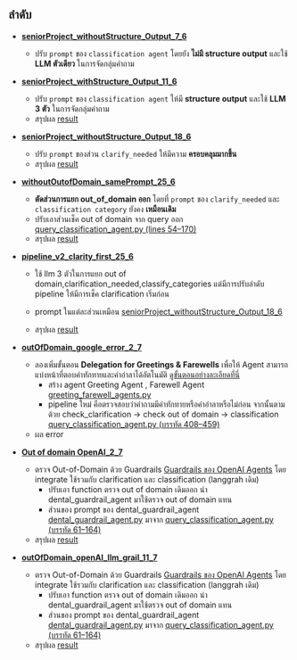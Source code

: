 ## ลำดับ

- [**seniorProject_withoutStructure_Output_7_6**](https://github.com/ffahpatcha/senior_project_update/tree/main/seniorProject_withoutStructure_Output_7_6)  
  - ปรับ `prompt` ของ `classification agent` โดยยัง **ไม่มี structure output** และใช้ **LLM ตัวเดียว** ในการจัดกลุ่มคำถาม

- [**seniorProject_withStructure_Output_11_6**](https://github.com/ffahpatcha/senior_project_update/tree/main/seniorProject_withStruture_Output_11_6)  
  - ปรับ `prompt` ของ `classification agent` ให้มี **structure output** และใช้ **LLM 3 ตัว** ในการจัดกลุ่มคำถาม
  - สรุปผล [result](https://github.com/ffahpatcha/senior_project_update/tree/main/seniorProject_withStruture_Output_11_6#%E0%B8%9C%E0%B8%A5%E0%B8%A5%E0%B8%B1%E0%B8%9E%E0%B8%98%E0%B9%8C)
  
- [**seniorProject_withoutStructure_Output_18_6**](https://github.com/ffahpatcha/senior_project_update/tree/main/seniorProject_withoutStructure_Output_18_6)  
  - ปรับ `prompt` ของส่วน `clarify_needed` ให้มีความ **ครอบคลุมมากขึ้น**
  - สรุปผล [result](https://github.com/ffahpatcha/senior_project_update/tree/main/seniorProject_withoutStructure_Output_18_6#%E0%B8%9C%E0%B8%A5%E0%B8%A5%E0%B8%B1%E0%B8%9E%E0%B8%98%E0%B9%8C)

- [**withoutOutofDomain_samePrompt_25_6**](https://github.com/ffahpatcha/senior_project_update/tree/main/withoutOutofDomain_samePrompt_25_6)  
  - **ตัดส่วนการแยก out_of_domain ออก** โดยที่ `prompt` ของ `clarify_needed` และ `classification category` ยังคง **เหมือนเดิม**
  - ปรับเอาส่วนเช็ค out of domain จาก query ออก [query_classification_agent.py (lines 54–170)](https://github.com/ffahpatcha/senior_project_update/blob/main/seniorProject_withoutStructure_Output_18_6/agents/query_classification_agent.py#L54-L170)
  - สรุปผล [result](https://github.com/ffahpatcha/senior_project_update/blob/main/withoutOutofDomain_samePrompt_25_6/README.md#%E0%B8%9C%E0%B8%A5%E0%B8%A5%E0%B8%B1%E0%B8%9E%E0%B8%98%E0%B9%8C)

- [**pipeline_v2_clarity_first_25_6**](https://github.com/ffahpatcha/senior_project_update/tree/main/pipeline_v2_clarity_first_25_6)  
  - ใช้ llm 3 ตัวในการแยก out of domain,clarification_needed,classify_categories แต่มีการปรับลำดับ pipeline ให้มีการเช็ค clarification เริ่มก่อน
  - prompt ในแต่ละส่วนเหมือน  [seniorProject_withoutStructure_Output_18_6](https://github.com/ffahpatcha/senior_project_update/blob/main/seniorProject_withoutStructure_Output_18_6/agents/query_classification_agent.py)

  - สรุปผล [result](https://github.com/ffahpatcha/senior_project_update/tree/main/pipeline_v2_clarity_first_25_6#%E0%B8%9C%E0%B8%A5%E0%B8%A5%E0%B8%B1%E0%B8%9E%E0%B8%98%E0%B9%8C)


- [**outOfDomain_google_error_2_7**](https://github.com/ffahpatcha/senior_project_update/tree/main/outOfDomain_google_error)
  - ลองเพิ่มขั้นตอน **Delegation for Greetings & Farewells** เพื่อให้ Agent สามารถแบ่งหน้าที่ตอบคำทักทายและคำอำลาได้อัตโนมัติ [ดูขั้นตอนอย่างละเอียดที่นี่](https://google.github.io/adk-docs/tutorials/agent-team/#step-2-going-multi-model-with-litellm-optional)
    - สร้าง agent Greeting Agent , Farewell Agent  [greeting_farewell_agents.py](https://github.com/ffahpatcha/senior_project_update/blob/main/outOfDomain_google_error/agents/greeting_farewell_agents.py)
    - pipeline ใหม่ คือตรวจสอบว่าคำถามมีคำทักทายหรือคำอำลาหรือไม่ก่อน จากนั้นตามด้วย check_clarification -> check out of domain -> classification [query_classification_agent.py (บรรทัด 408–459)](https://github.com/ffahpatcha/senior_project_update/blob/main/outOfDomain_google_error/agents/query_classification_agent.py#L408-L459)
  - ผล error
    
- [**Out of domain OpenAI_2_7**](https://github.com/ffahpatcha/senior_project_update/tree/main/outOfDomain_openAI)
  - ตรวจ Out-of-Domain ด้วย Guardrails [Guardrails ของ OpenAI Agents](https://openai.github.io/openai-agents-python/guardrails/) โดย integrate ใช้รวมกับ clarification และ classification (langgrah เดิม)
    - ปรับเอา function ตรวจ out of domain เดิมออก นำ dental_guardrail_agent มาใช้ตรวจ out of domain แทน 
    - ส่วนของ prompt ของ dental_guardrail_agent [dental_guardrail_agent.py](https://github.com/ffahpatcha/senior_project_update/blob/main/outOfDomain_openAI/my_agents/dental_guardrail_agent.py) มาจาก [query_classification_agent.py (บรรทัด 61–164)](https://github.com/ffahpatcha/senior_project_update/blob/main/seniorProject_withoutStructure_Output_18_6/agents/query_classification_agent.py#L61-L164)
  - สรุปผล [result](https://github.com/ffahpatcha/senior_project_update/tree/main/outOfDomain_openAI#%E0%B8%9C%E0%B8%A5%E0%B8%A5%E0%B8%B1%E0%B8%9E%E0%B8%98%E0%B9%8C)

- [**outOfDomain_openAI_llm_grail_11_7**](https://github.com/ffahpatcha/senior_project_update/tree/main/outOfDomain_openAI_llm_grail)
  - ตรวจ Out-of-Domain ด้วย Guardrails [Guardrails ของ OpenAI Agents](https://openai.github.io/openai-agents-python/guardrails/) โดย integrate ใช้รวมกับ clarification และ classification (langgrah เดิม)
    - ปรับเอา function ตรวจ out of domain เดิมออก นำ dental_guardrail_agent มาใช้ตรวจ out of domain แทน 
    - ส่วนของ prompt ของ dental_guardrail_agent [dental_guardrail_agent.py](https://github.com/ffahpatcha/senior_project_update/blob/main/outOfDomain_openAI/my_agents/dental_guardrail_agent.py) มาจาก [query_classification_agent.py (บรรทัด 61–164)](https://github.com/ffahpatcha/senior_project_update/blob/main/seniorProject_withoutStructure_Output_18_6/agents/query_classification_agent.py#L61-L164)
  - สรุปผล [result](https://github.com/ffahpatcha/senior_project_update/blob/main/outOfDomain_openAI_llm_grail/readme.md#%E0%B8%9C%E0%B8%A5%E0%B8%A5%E0%B8%B1%E0%B8%9E%E0%B8%98%E0%B9%8C)
